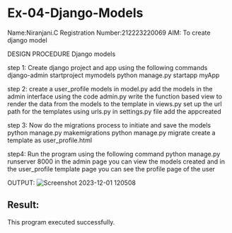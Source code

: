 # Ex-04-Django-Models

Name:Niranjani.C
Registration Number:212223220069
AIM:
To create django model

DESIGN PROCEDURE
Django models

step 1: Create django project and app using the following commands django-admin startproject
mymodels python manage.py startapp myApp

step 2: create a user_profile models in model.py
add the models in the admin interface using the code admin.py
write the function based view to render the data from the models to the template in views.py
set up the url path for the templates using urls.py
in settings.py file add the appcreated

step 3: Now do the migrations process to initiate and save the models
python manage.py makemigrations python manage.py migrate create a template as user_profile.html

step4: Run the program using the following command
python manage.py runserver 8000 in the admin page you can view the models created and in the
user_profile template page you can see the profile page of the user

OUTPUT:
![Screenshot 2023-12-01 120508](https://github.com/NiranjaniC/ODD2023-WT-Ex-04-Django-Models/assets/145742800/9e814049-ffb3-4c8c-b136-a42449982bc2)

## Result:
This program executed successfully.



